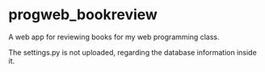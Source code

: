 # progweb_bookreview
A web app for reviewing books for my web programming class.

The settings.py is not uploaded, regarding the database information inside it.
